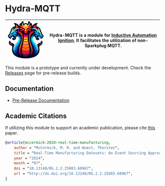 # Hydra-MQTT

| <img src="./docs/src/assets/hydra.png" alt="description" style="width: 300px"> | Hydra-MQTT is a module for [Inductive Automation Ignition](https://inductiveautomation.com/). It facilitates the utilization of non-Sparkplug MQTT. |
|----------------------------------------------------------------------|-----------------------------------------------------------------------------------------------------------------------------------------------------|

This module is a prototype and currently under development. Check the [Releases](https://github.com/m-r-mccormick/Hydra-MQTT/releases) page for pre-release builds.


## Documentation

- [Pre-Release Documentation](https://hydra-mqtt-prerelease.netlify.app/)


## Academic Citations

If utilizing this module to support an academic publication, please cite [this](http://dx.doi.org/10.13140/RG.2.2.25803.60967) paper.

```bibtex
@article{mccormick-2024-real-time-manufacturing,
    author = "McCormick, M. R. and Wuest, Thorsten",
    title = "Real-Time Manufacturing Datasets: An Event Sourcing Approach",
    year = "2024",
    month = "07",
    doi = "10.13140/RG.2.2.25803.60967",
    url = "http://dx.doi.org/10.13140/RG.2.2.25803.60967",
}
```

